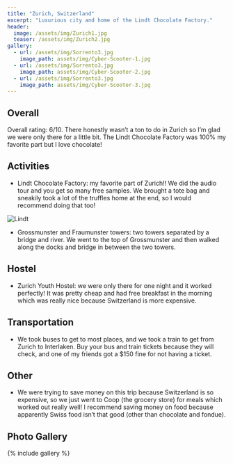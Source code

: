 ```yaml
---
title: "Zurich, Switzerland"
excerpt: "Luxurious city and home of the Lindt Chocolate Factory."
header:
  image: /assets/img/Zurich1.jpg
  teaser: /assets/img/Zurich2.jpg
gallery:
  - url: /assets/img/Sorrento3.jpg
    image_path: assets/img/Cyber-Scooter-1.jpg
  - url: /assets/img/Sorrento3.jpg
    image_path: assets/img/Cyber-Scooter-2.jpg
  - url: /assets/img/Sorrento3.jpg
    image_path: assets/img/Cyber-Scooter-3.jpg
---
```


## Overall
Overall rating: 6/10. There honestly wasn’t a ton to do in Zurich so I’m glad we were only there for a little bit. The Lindt Chocolate Factory was 100% my favorite part but I love chocolate!

## Activities
* Lindt Chocolate Factory: my favorite part of Zurich!! We did the audio tour and you get so many free samples. We brought a tote bag and sneakily took a lot of the truffles home at the end, so I would recommend doing that too! 

![Lindt]()
* Grossmunster and Fraumunster towers: two towers separated by a bridge and river. We went to the top of Grossmunster and then walked along the docks and bridge in between the two towers. 

## Hostel
* Zurich Youth Hostel: we were only there for one night and it worked perfectly! It was pretty cheap and had free breakfast in the morning which was really nice because Switzerland is more expensive.

## Transportation
* We took buses to get to most places, and we took a train to get from Zurich to Interlaken. Buy your bus and train tickets because they will check, and one of my friends got a $150 fine for not having a ticket. 

## Other
* We were trying to save money on this trip because Switzerland is so expensive, so we just went to Coop (the grocery store) for meals which worked out really well! I recommend saving money on food because apparently Swiss food isn’t that good (other than chocolate and fondue). 

## Photo Gallery
{% include gallery %}

